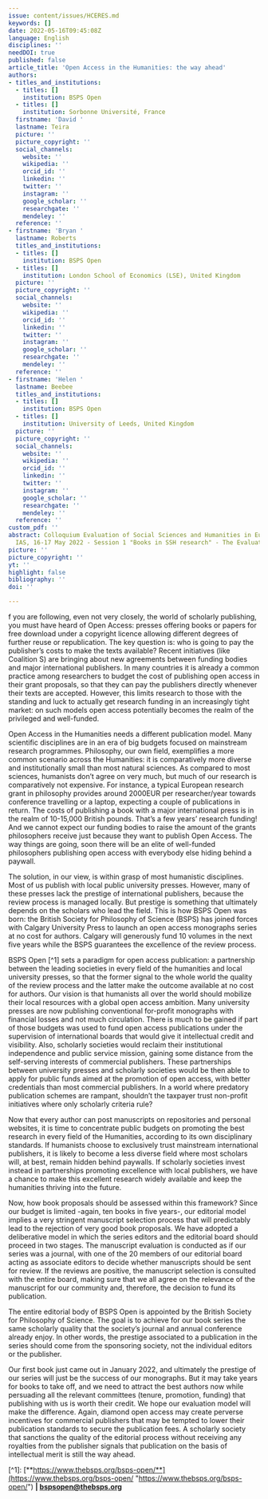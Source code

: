 ```yaml
---
issue: content/issues/HCERES.md
keywords: []
date: 2022-05-16T09:45:08Z
language: English
disciplines: ''
needDOI: true
published: false
article_title: 'Open Access in the Humanities: the way ahead'
authors:
- titles_and_institutions:
  - titles: []
    institution: BSPS Open
  - titles: []
    institution: Sorbonne Université, France
  firstname: 'David '
  lastname: Teira
  picture: ''
  picture_copyright: ''
  social_channels:
    website: ''
    wikipedia: ''
    orcid_id: ''
    linkedin: ''
    twitter: ''
    instagram: ''
    google_scholar: ''
    researchgate: ''
    mendeley: ''
  reference: ''
- firstname: 'Bryan '
  lastname: Roberts
  titles_and_institutions:
  - titles: []
    institution: BSPS Open
  - titles: []
    institution: London School of Economics (LSE), United Kingdom
  picture: ''
  picture_copyright: ''
  social_channels:
    website: ''
    wikipedia: ''
    orcid_id: ''
    linkedin: ''
    twitter: ''
    instagram: ''
    google_scholar: ''
    researchgate: ''
    mendeley: ''
  reference: ''
- firstname: 'Helen '
  lastname: Beebee
  titles_and_institutions:
  - titles: []
    institution: BSPS Open
  - titles: []
    institution: University of Leeds, United Kingdom
  picture: ''
  picture_copyright: ''
  social_channels:
    website: ''
    wikipedia: ''
    orcid_id: ''
    linkedin: ''
    twitter: ''
    instagram: ''
    google_scholar: ''
    researchgate: ''
    mendeley: ''
  reference: ''
custom_pdf: ''
abstract: Colloquium Evaluation of Social Sciences and Humanities in Europe Paris
  IAS, 16-17 May 2022 - Session 1 "Books in SSH research" - The Evaluation of books
picture: ''
picture_copyright: ''
yt: ''
highlight: false
bibliography: ''
doi: ''

---
```

f you are following, even not very closely, the world of scholarly publishing, you must have heard of Open Access: presses offering books or papers for free download under a copyright licence allowing different degrees of further reuse or republication. The key question is: who is going to pay the publisher’s costs to make the texts available? Recent initiatives (like Coalition S) are bringing about new agreements between funding bodies and major international publishers. In many countries it is already a common practice among researchers to budget the cost of publishing open access in their grant proposals, so that they can pay the publishers directly whenever their texts are accepted. However, this limits research to those with the standing and luck to actually get research funding in an increasingly tight market: on such models open access potentially becomes the realm of the privileged and well-funded.

Open Access in the Humanities needs a different publication model. Many scientific disciplines are in an era of big budgets focused on mainstream research programmes. Philosophy, our own field, exemplifies a more common scenario across the Humanities: it is comparatively more diverse and institutionally small than most natural sciences. As compared to most sciences, humanists don’t agree on very much, but much of our research is comparatively not expensive. For instance, a typical European research grant in philosophy provides around 2000EUR per researcher/year towards conference travelling or a laptop, expecting a couple of publications in return. The costs of publishing a book with a major international press is in the realm of 10-15,000 British pounds. That’s a few years’ research funding! And we cannot expect our funding bodies to raise the amount of the grants philosophers receive just because they want to publish Open Access. The way things are going, soon there will be an elite of well-funded philosophers publishing open access with everybody else hiding behind a paywall.

The solution, in our view, is within grasp of most humanistic disciplines. Most of us publish with local public university presses. However, many of these presses lack the prestige of international publishers, because the review process is managed locally. But prestige is something that ultimately depends on the scholars who lead the field. This is how BSPS Open was born: the British Society for Philosophy of Science (BSPS) has joined forces with Calgary University Press to launch an open access monographs series at no cost for authors. Calgary will generously fund 10 volumes in the next five years while the BSPS guarantees the excellence of the review process.

BSPS Open \[^1\] sets a paradigm for open access publication: a partnership between the leading societies in every field of the humanities and local university presses, so that the former signal to the whole world the quality of the review process and the latter make the outcome available at no cost for authors. Our vision is that humanists all over the world should mobilize their local resources with a global open access ambition. Many university presses are now publishing conventional for-profit monographs with financial losses and not much circulation. There is much to be gained if part of those budgets was used to fund open access publications under the supervision of international boards that would give it intellectual credit and visibility. Also, scholarly societies would reclaim their institutional independence and public service mission, gaining some distance from the self-serving interests of commercial publishers. These partnerships between university presses and scholarly societies would be then able to apply for public funds aimed at the promotion of open access, with better credentials than most commercial publishers. In a world where predatory publication schemes are rampant, shouldn’t the taxpayer trust non-profit initiatives where only scholarly criteria rule?

Now that every author can post manuscripts on repositories and personal websites, it is time to concentrate public budgets on promoting the best research in every field of the Humanities, according to its own disciplinary standards. If humanists choose to exclusively trust mainstream international publishers, it is likely to become a less diverse field where most scholars will, at best, remain hidden behind paywalls. If scholarly societies invest instead in partnerships promoting excellence with local publishers, we have a chance to make this excellent research widely available and keep the humanities thriving into the future.

Now, how book proposals should be assessed within this framework? Since our budget is limited -again, ten books in five years-, our editorial model implies a very stringent manuscript selection process that will predictably lead to the rejection of very good book proposals. We have adopted a deliberative model in which the series editors and the editorial board should proceed in two stages. The manuscript evaluation is conducted as if our series was a journal, with one of the 20 members of our editorial board acting as associate editors to decide whether manuscripts should be sent for review. If the reviews are positive, the manuscript selection is consulted with the entire board, making sure that we all agree on the relevance of the manuscript for our community and, therefore, the decision to fund its publication.

The entire editorial body of BSPS Open is appointed by the British Society for Philosophy of Science. The goal is to achieve for our book series the same scholarly quality that the society’s journal and annual conference already enjoy. In other words, the prestige associated to a publication in the series should come from the sponsoring society, not the individual editors or the publisher.

Our first book just came out in January 2022, and ultimately the prestige of our series will just be the success of our monographs. But it may take years for books to take off, and we need to attract the best authors now while persuading all the relevant committees (tenure, promotion, funding) that publishing with us is worth their credit. We hope our evaluation model will make the difference. Again, diamond open access may create perverse incentives for commercial publishers that may be tempted to lower their publication standards to secure the publication fees. A scholarly society that sanctions the quality of the editorial process without receiving any royalties from the publisher signals that publication on the basis of intellectual merit is still the way ahead.

\[^1\]: [**https://www.thebsps.org/bsps-open/**](https://www.thebsps.org/bsps-open/ "https://www.thebsps.org/bsps-open/") **| bspsopen@thebsps.org**